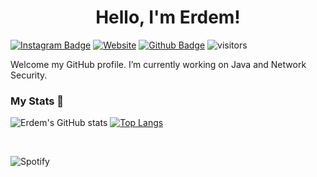<h1 align="center">Hello, I'm Erdem!</h1>

[![Instagram Badge](https://img.shields.io/badge/Instagram-E4405F?style=for-the-badge&logo=instagram&logoColor=white&link=https://www.instagram.com/dobrodetell/)](https://www.instagram.com/dobrodetell/)
[![Website](https://img.shields.io/badge/website-000000?style=for-the-badge&logo=About.me&logoColor=white&link=https://www.erdemcalikoglu.com/)](https://www.erdemcalikoglu.com/)
[![Github Badge](https://img.shields.io/badge/-Github-232323?logo=Github&logoColor=white&link=https://space.bilibili.com/7708412)](https://github.com/xassasinsoulx)
![visitors](https://visitor-badge.laobi.icu/badge?page_id=xassasinsoulx)

Welcome my GitHub profile. I’m currently working on Java and Network Security.


### My Stats 🔭

![Erdem's GitHub stats](https://github-stats-xassasinsoulx.vercel.app/api?username=xassasinsoulx&count_private=true&show_icons=true&theme=radical&include_all_commits=true&card_width=450px)
[![Top Langs](https://github-stats-xassasinsoulx.vercel.app/api/top-langs/?username=xassasinsoulx&layout=compact&theme=dark&langs_count=6&card_width=300px)](https://github.com/xassasinsoulx/github-readme-stats)

    
<br>
    

![Spotify](https://spotify-recently-played-readme.vercel.app/api?user=xassasinsoulx&unique=yes&width=750px&count=5)

